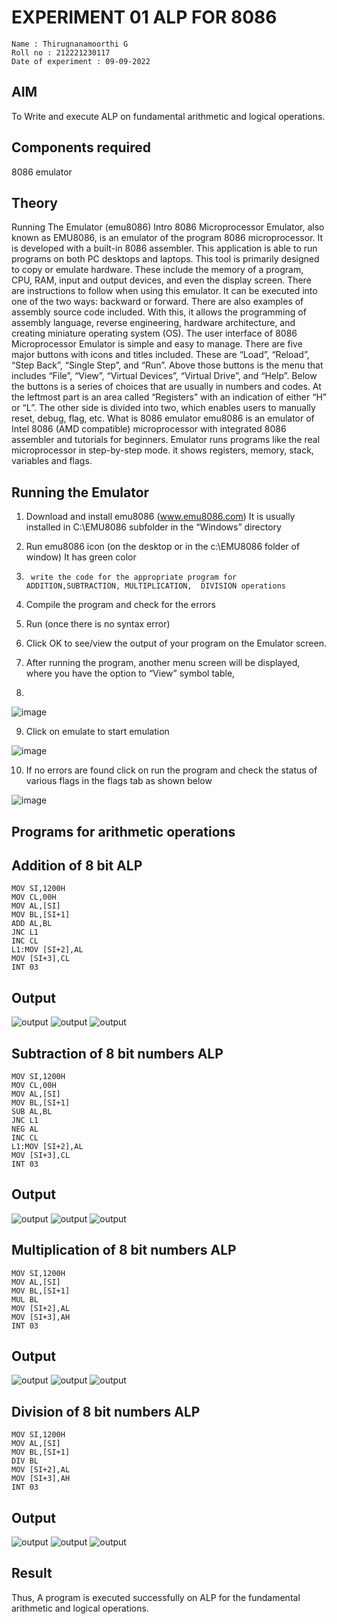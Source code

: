# EXPERIMENT 01 ALP FOR 8086

```
Name : Thirugnanamoorthi G
Roll no : 212221230117
Date of experiment : 09-09-2022
```

## AIM
To Write and execute ALP on fundamental arithmetic and logical operations.

## Components required
8086  emulator 

## Theory 
Running The Emulator (emu8086) Intro 8086 Microprocessor Emulator, also known as EMU8086, is an emulator of the program 8086 microprocessor. It is developed with a built-in 8086 assembler. This application is able to run programs on both PC desktops and laptops. This tool is primarily designed to copy or emulate hardware. These include the memory of a program, CPU, RAM, input and output devices, and even the display screen. There are instructions to follow when using this emulator. It can be executed into one of the two ways: backward or forward. There are also examples of assembly source code included. With this, it allows the programming of assembly language, reverse engineering, hardware architecture, and creating miniature operating system (OS). The user interface of 8086 Microprocessor Emulator is simple and easy to manage. There are five major buttons with icons and titles included. These are “Load”, “Reload”, “Step Back”, “Single Step”, and “Run”. Above those buttons is the menu that includes “File”, “View”, “Virtual Devices”, “Virtual Drive”, and “Help”. Below the buttons is a series of choices that are usually in numbers and codes. At the leftmost part is an area called “Registers” with an indication of either “H” or “L”. The other side is divided into two, which enables users to manually reset, debug, flag, etc. What is 8086 emulator emu8086 is an emulator of Intel 8086 (AMD compatible) microprocessor with integrated 8086 assembler and tutorials for beginners. Emulator runs programs like the real microprocessor in step-by-step mode. it shows registers, memory, stack, variables and flags.


## Running the Emulator 
1.	Download and install emu8086 (www.emu8086.com) It is usually installed in C:\EMU8086 subfolder in the “Windows” directory
2.	  Run  emu8086 icon (on the desktop or in the c:\EMU8086 folder of window) It has green color 
 
 
3.		write the code for the appropriate program for ADDITION,SUBTRACTION, MULTIPLICATION,  DIVISION operations 

4.	 Compile the program and check for the errors 
5.	Run (once there is no syntax error) 

6.	Click OK to see/view the output of your program on the Emulator screen. 


7.	After running the program, another menu screen will be displayed, where you have the option to “View” symbol table,
8.	 


![image](https://user-images.githubusercontent.com/36288975/189273263-d65baae9-4b8f-4723-afb3-c0ffa4052b04.png)











9.	Click on emulate to start emulation 








![image](https://user-images.githubusercontent.com/36288975/189273273-9bb36ec1-e2e8-4892-8d35-37707332bfdc.png)








10.	If no errors are found click on run the program and check the status of various flags in the flags tab as shown below 






![image](https://user-images.githubusercontent.com/36288975/189273277-113a2a33-4a40-4ff8-95a5-ecd3a1f504fe.png)







## Programs for arithmetic  operations

## Addition  of 8 bit ALP 

```
MOV SI,1200H
MOV CL,00H 
MOV AL,[SI]
MOV BL,[SI+1]
ADD AL,BL
JNC L1
INC CL
L1:MOV [SI+2],AL
MOV [SI+3],CL
INT 03
```

## Output  

![output](./OUTPUT/A1.png)
![output](./OUTPUT/A2.png)
![output](./OUTPUT/A3.png)
 
## Subtraction   of 8 bit numbers  ALP 

```
MOV SI,1200H
MOV CL,00H 
MOV AL,[SI]
MOV BL,[SI+1]
SUB AL,BL
JNC L1 
NEG AL
INC CL
L1:MOV [SI+2],AL
MOV [SI+3],CL
INT 03
```

## Output

![output](./OUTPUT/s1.png)
![output](./OUTPUT/s2.png)
![output](./OUTPUT/s3.png)

## Multiplication of 8 bit numbers  ALP 

```
MOV SI,1200H
MOV AL,[SI]
MOV BL,[SI+1]
MUL BL
MOV [SI+2],AL
MOV [SI+3],AH
INT 03
```

## Output 

![output](./OUTPUT/M1.png)
![output](./OUTPUT/M2.png)
![output](./OUTPUT/M3.png)


## Division of 8 bit numbers  ALP

```
MOV SI,1200H 
MOV AL,[SI]
MOV BL,[SI+1]
DIV BL
MOV [SI+2],AL
MOV [SI+3],AH
INT 03
```

## Output  

![output](./OUTPUT/D1.png)
![output](./OUTPUT/D2.png)
![output](./OUTPUT/D3.png)

## Result
Thus, A program is executed successfully on ALP for the fundamental arithmetic and logical operations.








